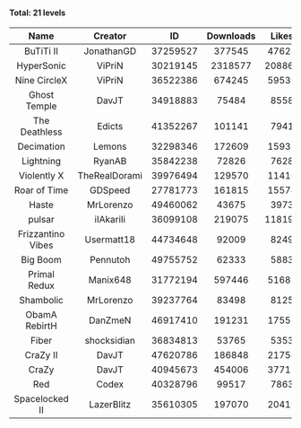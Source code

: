 #### Total: 21 levels

| Name | Creator | ID | Downloads | Likes |
|:---:|:---:|:---:|:---:|:---:|
| BuTiTi II | JonathanGD | 37259527 | 377545 | 47623
| HyperSonic | ViPriN | 30219145 | 2318577 | 208862
| Nine CircleX | ViPriN | 36522386 | 674245 | 59539
| Ghost Temple | DavJT | 34918883 | 75484 | 8558
| The Deathless | Edicts | 41352267 | 101141 | 7941
| Decimation | Lemons | 32298346 | 172609 | 15931
| Lightning | RyanAB | 35842238 | 72826 | 7628
| Violently X | TheRealDorami | 39976494 | 129570 | 11419
| Roar of Time | GDSpeed | 27781773 | 161815 | 15574
| Haste | MrLorenzo | 49460062 | 43675 | 3973
| pulsar | iIAkariIi | 36099108 | 219075 | 118199
| Frizzantino Vibes | Usermatt18 | 44734648 | 92009 | 8249
| Big Boom | Pennutoh | 49755752 | 62333 | 5883
| Primal Redux | Manix648 | 31772194 | 597446 | 51685
| Shambolic | MrLorenzo | 39237764 | 83498 | 8125
| ObamA RebirtH | DanZmeN | 46917410 | 191231 | 17551
| Fiber | shocksidian | 36834813 | 53765 | 5353
| CraZy II | DavJT | 47620786 | 186848 | 21758
| CraZy | DavJT | 40945673 | 454006 | 37715
| Red | Codex | 40328796 | 99517 | 7863
| Spacelocked II | LazerBlitz | 35610305 | 197070 | 20419
